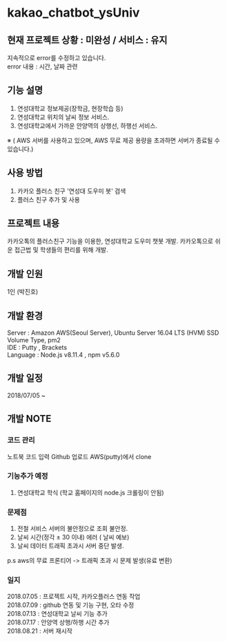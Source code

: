 # kakao_chatbot_ysUniv

## 현재 프로젝트 상황 : 미완성 / 서비스 : 유지 ##
지속적으로 error를 수정하고 있습니다. <br>
error 내용 : 시간, 날짜 관련

## 기능 설명
1. 연성대학교 정보제공(장학금, 현장학습 등)
2. 연성대학교 위치의 날씨 정보 서비스.
3. 연성대학교에서 가까운 안양역의 상행선, 하행선 서비스.

※ ( AWS 서버를 사용하고 있으며, AWS 무료 제공 용량을 초과하면 서버가 종료될 수 있습니다.)<br>


## 사용 방법
1. 카카오 플러스 친구 '연성대 도우미 봇' 검색 <br>
2. 플러스 친구 추가 및 사용

## 프로젝트 내용
카카오톡의 플러스친구 기능을 이용한, 연성대학교 도우미 챗봇 개발.
카카오톡으로 쉬운 접근법 및 학생들의 편리를 위해 개발.

## 개발 인원
1인 (박진호)

## 개발 환경
Server : Amazon AWS(Seoul Server), Ubuntu Server 16.04 LTS (HVM) SSD Volume Type, pm2 <br>
IDE : Putty , Brackets <br>
Language : Node.js v8.11.4 , npm v5.6.0 <br>

## 개발 일정
2018/07/05 ~

## 개발 NOTE
### 코드 관리 <br>
노트북 코드 입력  Github 업로드  AWS(putty)에서 clone <br>

### 기능추가 예정
1. 연성대학교 학식 (학교 홈페이지의 node.js 크롤링이 안됨)

### 문제점 
1. 전철 서비스 서버의 불안정으로 조회 불안정. <br>
2. 날씨 시간(정각 ± 30 이내) 에러 ( 날씨 예보) <br>
3. 날씨 데이터 트래픽 초과시 서버 중단 발생. <br>

p.s aws의 무료 프론티어 -> 트래픽 초과 시 문제 발생(유료 변환) <br>


### 일지
2018.07.05 : 프로젝트 시작, 카카오플러스 연동 작업 <br>
2018.07.09 : github 연동 및 기능 구현, 오타 수정 <br>
2018.07.13 : 연성대학교 날씨 기능 추가 <br>
2018.07.17 : 안양역 상행/하행 시간 추가 <br>
2018.08.21 : 서버 재시작
